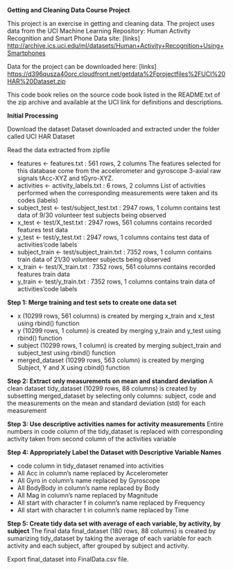 **Getting and Cleaning Data Course Project**

This project is an exercise in getting and cleaning data. The project uses data from the UCI Machine Learning Repository: Human Activity Recognition and Smart Phone Data site: [links] http://archive.ics.uci.edu/ml/datasets/Human+Activity+Recognition+Using+Smartphones

Data for the project can be downloaded here: [links] https://d396qusza40orc.cloudfront.net/getdata%2Fprojectfiles%2FUCI%20HAR%20Dataset.zip

This code book relies on the source code book listed in the README.txt of the zip archive and available at the UCI link for definitions and descriptions.

**Initial Processing**

Download the dataset
Dataset downloaded and extracted under the folder called UCI HAR Dataset

Read the data extracted from zipfile

- features <- features.txt : 561 rows, 2 columns
The features selected for this database come from the accelerometer and gyroscope 3-axial raw signals tAcc-XYZ and tGyro-XYZ.
- activities <- activity_labels.txt : 6 rows, 2 columns
List of activities performed when the corresponding measurements were taken and its codes (labels)
- subject_test <- test/subject_test.txt : 2947 rows, 1 column
contains test data of 9/30 volunteer test subjects being observed
- x_test <- test/X_test.txt : 2947 rows, 561 columns
contains recorded features test data
- y_test <- test/y_test.txt : 2947 rows, 1 columns
contains test data of activities’code labels
- subject_train <- test/subject_train.txt : 7352 rows, 1 column
contains train data of 21/30 volunteer subjects being observed
- x_train <- test/X_train.txt : 7352 rows, 561 columns
contains recorded features train data
- y_train <- test/y_train.txt : 7352 rows, 1 columns
contains train data of activities’code labels

**Step 1: Merge training and test sets to create one data set**
- x (10299 rows, 561 columns) is created by merging x_train and x_test using rbind() function
- y (10299 rows, 1 column) is created by merging y_train and y_test using rbind() function
- subject (10299 rows, 1 column) is created by merging subject_train and subject_test using rbind() function
- merged_dataset (10299 rows, 563 column) is created by merging Subject, Y and X using cbind() function

**Step 2: Extract only measurements on mean and standard deviation**
A clean dataset tidy_dataset (10299 rows, 88 columns) is created by subsetting merged_dataset by selecting only columns: subject, code and the measurements on the mean and standard deviation (std) for each measurement

**Step 3: Use descriptive activities names for activity measurements**
Entire numbers in code column of the tidy_dataset is replaced with corresponding activity taken from second column of the activities variable

**Step 4: Appropriately Label the Dataset with Descriptive Variable Names**
- code column in tidy_dataset renamed into activities
- All Acc in column’s name replaced by Accelerometer
- All Gyro in column’s name replaced by Gyroscope
- All BodyBody in column’s name replaced by Body
- All Mag in column’s name replaced by Magnitude
- All start with character f in column’s name replaced by Frequency
- All start with character t in column’s name replaced by Time

**Step 5: Create tidy data set with average of each variable, by activity, by subject**
The final data final_dataset (180 rows, 88 columns) is created by sumarizing tidy_dataset by taking the average of each variable for each activity and each subject, after grouped by subject and activity.

Export final_dataset into FinalData.csv file.